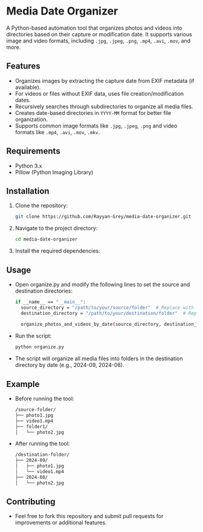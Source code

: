 # Media Date Organizer

A Python-based automation tool that organizes photos and videos into directories based on their capture or modification date. It supports various image and video formats, including `.jpg`, `.jpeg`, `.png`, `.mp4`, `.avi`, `.mov`, and more.

## Features

- Organizes images by extracting the capture date from EXIF metadata (if available).
- For videos or files without EXIF data, uses file creation/modification dates.
- Recursively searches through subdirectories to organize all media files.
- Creates date-based directories in `YYYY-MM` format for better file organization.
- Supports common image formats like `.jpg`, `.jpeg`, `.png` and video formats like `.mp4`, `.avi`, `.mov`, `.mkv`.

## Requirements

- Python 3.x
- Pillow (Python Imaging Library)

## Installation

1. Clone the repository:

   ```bash
   git clone https://github.com/Rayyan-Grey/media-date-organizer.git
2. Navigate to the project directory:
   ```bash
   cd media-date-organizer
3. Install the required dependencies:

## Usage
- Open organize.py and modify the following lines to set the source and destination directories:
  ```bash
  if __name__ == "__main__":
    source_directory = "/path/to/your/source/folder"  # Replace with the path to your photos/videos folder
    destination_directory = "/path/to/your/destination/folder"  # Replace with the destination folder path
    
    organize_photos_and_videos_by_date(source_directory, destination_directory)

- Run the script:
  ```bash
  python organize.py
- The script will organize all media files into folders in the destination directory by date (e.g., 2024-09, 2024-08).

## Example

- Before running the tool:
  ```bash
  /source-folder/
  ├── photo1.jpg
  ├── video1.mp4
  ├── folder1/
  │   └── photo2.jpg

- After running the tool:
  ```bash
  /destination-folder/
  ├── 2024-09/
  │   ├── photo1.jpg
  │   └── video1.mp4
  ├── 2024-08/
  │   └── photo2.jpg

## Contributing

- Feel free to fork this repository and submit pull requests for improvements or additional features.

